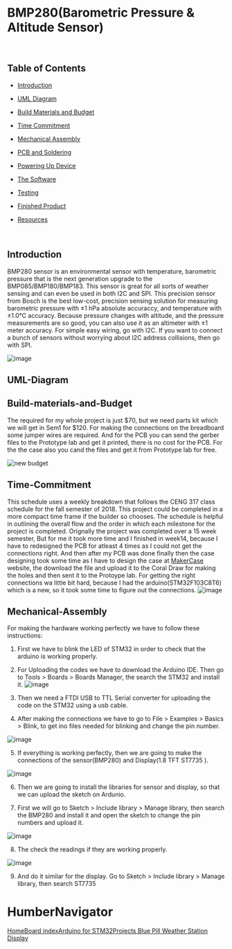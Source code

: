# BMP280(Barometric Pressure & Altitude Sensor)

<br />

##  Table of Contents

- [Introduction](#Introduction)

- [UML Diagram](#UML-Diagram)

- [Build Materials and Budget](#Build-materials-and-Budget)

- [Time Commitment](#Time-Commitment)

- [Mechanical Assembly](#Mechanical-Assembly)

- [PCB and Soldering](#pcb-and-soldering)

- [Powering Up Device](#powering-up-device)

- [The Software](#the-software)

- [Testing](#testing)

- [Finished Product](#finished-product)

- [Resources](#resources)

<br />

## Introduction
 BMP280 sensor is an environmental sensor with temperature, barometric pressure that is the next generation upgrade to the BMP085/BMP180/BMP183. This sensor is great for all sorts of weather sensing and can even be used in both I2C and SPI. This precision sensor from Bosch is the best low-cost, precision sensing solution for measuring barometric pressure with ±1 hPa absolute accuraccy, and temperature with ±1.0°C accuracy. Because pressure changes with altitude, and the pressure measurements are so good, you can also use it as an altimeter with  ±1 meter accuracy. For simple easy wiring, go with I2C. If you want to connect a bunch of sensors without worrying about I2C address collisions, then go with SPI.
 
 ![image](https://user-images.githubusercontent.com/43187006/49831322-951a8b80-fd61-11e8-95c3-a2f389499f17.png)
 
 ## UML-Diagram
 
 ## Build-materials-and-Budget
 The required for my whole project is just $70, but we need parts kit which we will get in Sem1 for $120. For making the connections on the breadboard some jumper wires are required. And for the PCB you can send the gerber files to the Prototype lab and get it printed, there is no cost for the PCB. For the the case also you cand the files and get it from Prototype lab for free.  
 
 ![new budget](https://user-images.githubusercontent.com/43187006/49832284-360a4600-fd64-11e8-9098-5a0c6e5747ff.PNG)
 
 
## Time-Commitment
This schedule uses a weekly breakdown that follows the CENG 317 class schedule for the fall semester of 2018. This project could be completed in a more compact time frame if the builder so chooses. The schedule is helpful in outlining the overall flow and the order in which each milestone for the project is completed. Orignally the project was completed over a 15 week semester, But for me it took more time and I finished in week14, because I have to redesigned the PCB for atleast 4 times as I could not get the connections right. And then after my PCB was done finally then the case designing took some time as I have to design the case at [MakerCase](http://www.makercase.com) website, the download the file and upload it to the Coral Draw for making the holes and then sent it to the Protoype lab. For getting the right connections wa little bit hard, because I had the arduino(STM32F103C8T6) which is a new, so it took some time to figure out the connections.
![image](https://user-images.githubusercontent.com/43187006/49834451-69e86a00-fd6a-11e8-9a2d-3260a58b177a.png)


## Mechanical-Assembly
For making the hardware working perfectly we have to follow these instructions:

1. First we have to blink the LED of STM32 in order to check that the arduino is working properly.

2. For Uploading the codes we have to download the Arduino IDE. Then go to Tools > Boards > Boards Manager, the search the STM32 and install it. ![image](https://user-images.githubusercontent.com/43187006/49835442-30fdc480-fd6d-11e8-82b2-bf26bf93af16.png)

3. Then we need a FTDI USB to TTL Serial converter for uploading the code on the STM32 using a usb cable.

4. After making the connections we have to go to File > Examples > Basics > Blink, to get ino files needed for blinking and change the pin number.

![image](https://user-images.githubusercontent.com/43187006/49835951-ec732880-fd6e-11e8-8934-151a5b0cfc7e.png)
 
5. If everything is working perfectly, then we are going to make the connections of the sensor(BMP280) and Display(1.8 TFT ST7735
). 

![image](https://user-images.githubusercontent.com/43187006/49836100-74593280-fd6f-11e8-88d9-2c41508a1bec.png)

6. Then we are going to install the libraries for sensor and display, so that we can upload the sketch on Ardunio.

7. First we will go to Sketch > Include library > Manage library, then search the BMP280 and install it and open the sketch to change the pin numbers and upload it.

![image](https://user-images.githubusercontent.com/43187006/49836401-74a5fd80-fd70-11e8-951a-28e3afa0c9fe.png)

8. The check the readings if they are working properly.

![image](https://user-images.githubusercontent.com/43187006/49836424-9c956100-fd70-11e8-9f4e-5fde2299e260.png)

9. And do it similar for the display. Go to Sketch > Include library > Manage library, then search ST7735



# HumberNavigator
[HomeBoard indexArduino for STM32Projects
Blue Pill Weather Station Display](http://stm32duino.com/viewtopic.php?t=843)
